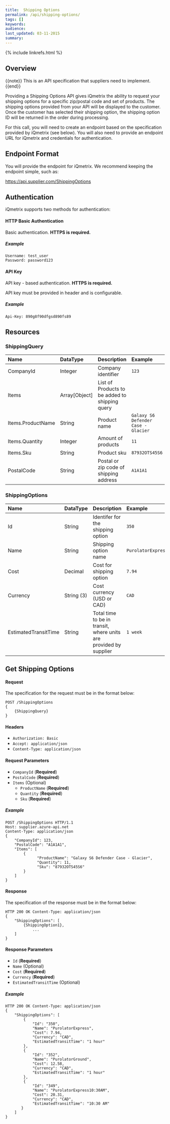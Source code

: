 ```yaml
---
title:  Shipping Options
permalink: /api/shipping-options/
tags: []
keywords: 
audience: 
last_updated: 03-11-2015
summary: 
---
```


{% include linkrefs.html %}

## Overview

{{note}} This is an API specification that suppliers need to implement. {{end}}

Providing a Shipping Options API gives iQmetrix the ability to request your shipping options for a specific zip/postal code and set of products. The shipping options provided from your API will be displayed to the customer. Once the customer has selected their shipping option, the shipping option ID will be returned in the order during processing.

For this call, you will need to create an endpoint based on the specification provided by iQmetrix (see below). You will also need to provide an endpoint URL for iQmetrix and credentials for authentication.

<!-- For a swagger (yaml) reference, download the file here: (insert file link here). 

Copy the contents of the yaml file and paste into Swagger Editor: http://editor.swagger.io/

-->

## Endpoint Format

You will provide the endpoint for iQmetrix. We recommend keeping the endpoint simple, such as:

https://api.supplier.com/ShippingOptions

## Authentication

iQmetrix supports two methods for authentication:

#### HTTP Basic Authentication

Basic authentication. <strong>HTTPS is required.</strong>


##### Example

    Username: test_user
    Password: password123

#### API Key

API key - based authentication. <strong>HTTPS is required.</strong>

API key must be provided in header and is configurable.

##### Example

    Api-Key: 890g8f90dfgsd890fs89
    

## Resources

### ShippingQuery

| Name | DataType | Description | Example |
|:-----|:---------|:------------|:--------|
| CompanyId | Integer | Company identifier | `123` |
| Items | Array[Object] | List of Products to be added to shipping query |  |
| Items.ProductName | String | Product name | `Galaxy S6 Defender Case - Glacier` |
| Items.Quantity | Integer | Amount of products | `11` |
| Items.Sku | String | Product sku | `87932OTS45S6` |
| PostalCode | String | Postal or zip code of shipping address | `A1A1A1` |

### ShippingOptions

| Name | DataType | Description | Example |
|:-----|:---------|:------------|:--------|
| Id | String | Identifer for the shipping option | `350` |
| Name | String | Shipping option name | `PurolatorExpress` |
| Cost | Decimal | Cost for shipping option | `7.94` |
| Currency | String (3) | Cost currency (USD or CAD) | `CAD` |
| EstimatedTransitTime | String | Total time to be in transit, where units are provided by supplier | `1 week` |


## Get Shipping Options

#### Request

The specification for the request must be in the format below:

    POST /ShippingOptions
    {
        {ShippingQuery}
    }
    
#### Headers

* `Authorization: Basic` 
* `Accept: application/json`
* `Content-Type: application/json`

#### Request Parameters

* `CompanyId` (**Required**)
* `PostalCode` (**Required**)
* `Items` (Optional)
    * `ProductName` (**Required**)
    * `Quantity` (**Required**)
    * `Sku` (**Required**)

##### Example

    POST /ShippingOptions HTTP/1.1
    Host: supplier.azure-api.net
    Content-Type: application/json
    {
        "CompanyId": 123,
        "PostalCode": "A1A1A1",
        "Items": [
            {
                  "ProductName": "Galaxy S6 Defender Case - Glacier",
                  "Quantity": 11,
                  "Sku": "87932OTS45S6"
            }
        ]
    }

#### Response

The specification of the response must be in the format below:

    HTTP 200 OK Content-Type: application/json
    {
        "ShippingOptions": [
            {ShippingOption1},
                ...
        ]
    }

#### Response Parameters

* `Id` (**Required**)
* `Name` (Optional)
* `Cost` (**Required**)
* `Currency` (**Required**)
* `EstimatedTransitTime` (Optional)

##### Example

    HTTP 200 OK Content-Type: application/json
    {
        "ShippingOptions": [
            {
                "Id": "350",
                "Name": "PurolatorExpress",
                "Cost": 7.94,
                "Currency": "CAD",
                "EstimatedTransitTime": "1 hour"
            },
            {
                "Id": "352",
                "Name": "PurolatorGround",
                "Cost": 12.58,
                "Currency": "CAD",
                "EstimatedTransitTime": "1 hour"
            },
            {
                "Id": "349",
                "Name": "PurolatorExpress10:30AM",
                "Cost": 20.31,
                "Currency": "CAD",
                "EstimatedTransitTime": "10:30 AM"
           }
        ]
    }

